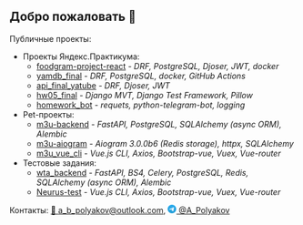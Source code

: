 ## Добро пожаловать 👋
Публичные проекты:
- Проекты Яндекс.Практикума:
    + [foodgram-project-react](https://github.com/abp-ce/foodgram-project-react.git) *- DRF, PostgreSQL, Djoser, JWT, docker*
    + [yamdb_final](https://github.com/abp-ce/yamdb_final.git) *- DRF, PostgreSQL, docker, GitHub Actions*
    + [api_final_yatube](https://github.com/abp-ce/api_final_yatube) *- DRF, Djoser, JWT*
    + [hw05_final](https://github.com/abp-ce/hw05_final) *- Django MVT, Django Test Framework, Pillow*
    + [homework_bot](https://github.com/abp-ce/homework_bot) *- requets, python-telegram-bot, logging*
- Pet-проекты:
    + [m3u-backend](https://github.com/abp-ce/m3u-backend) *- FastAPI, PostgreSQL, SQLAlchemy (async ORM), Alembic*
    + [m3u-aiogram](https://github.com/abp-ce/m3u-aiogram) *- Aiogram 3.0.0b6 (Redis storage), httpx, SQLAlchemy*
    + [m3u_vue_cli](https://github.com/abp-ce/m3u_vue_cli) *- Vue.js CLI, Axios, Bootstrap-vue, Vuex, Vue-router*
- Тестовые задания:
    + [wta_backend](https://github.com/abp-ce/wta_backend) *- FastAPI, BS4, Celery, PostgreSQL, Redis, SQLAlchemy (async ORM), Alembic*
    + [Neurus-test](https://github.com/abp-ce/Neurus-test) *- Vue.js CLI, Axios, Bootstrap-vue, Vuex, Vue-router*

Контакты:
[📧 a_b_polyakov@outlook.com](mailto:a_b_polyakov@outlook.com), [<img src="telegram_logo.png" width="15" height="15"> @A_Polyakov](https://t.me/A_Polyakov)
<!--
**abp-ce/abp-ce** is a ✨ _special_ ✨ repository because its `README.md` (this file) appears on your GitHub profile.

Here are some ideas to get you started:

- 🔭 I’m currently working on ...
- 🌱 I’m currently learning ...
- 👯 I’m looking to collaborate on ...
- 🤔 I’m looking for help with ...
- 💬 Ask me about ...
- 📫 How to reach me: ...
- 😄 Pronouns: ...
- ⚡ Fun fact: ...
-->
